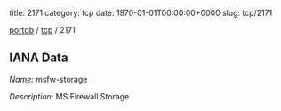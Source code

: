 title: 2171
category: tcp
date: 1970-01-01T00:00:00+0000
slug: tcp/2171

[portdb](/) / [tcp](/category/tcp.html) / 2171


## IANA Data

_Name:_ msfw-storage

_Description:_ MS Firewall Storage

